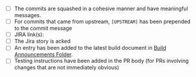 - [ ] The commits are squashed in a cohesive manner and have meaningful messages.
- [ ] For commits that came from upstream, `[UPSTREAM]` has been prepended to the commit message
- [ ] JIRA link(s): 
- [ ] The Jira story is acked
- [ ] An entry has been added to the latest build document in [Build Announcements Folder](https://drive.google.com/drive/folders/1sgkK1WZgGo9CXsLizNe0GbAzVKuSKrZL).
- [ ] Testing instructions have been added in the PR body (for PRs involving changes that are not immediately obvious)
